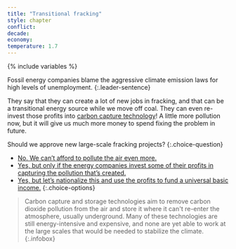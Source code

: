 ```yaml
---
title: "Transitional fracking"
style: chapter
conflict: 
decade: 
economy:
temperature: 1.7
---
```


{% include variables %}

Fossil energy companies blame the aggressive climate emission laws for high levels of unemployment. 
{:.leader-sentence}

They say that they can create a lot of new jobs in fracking, and that can be a transitional energy source while we move off coal. They can even re-invest those profits into [carbon capture technology](#infobox)! A little more pollution now, but it will give us much more money to spend fixing the problem in future.

Should we approve new large-scale fracking projects?
{:.choice-question}

- [No. We can’t afford to pollute the air even more.](chapter_weak-reforms.html)
- [Yes, but only if the energy companies invest some of their profits in capturing the pollution that’s created.](chapter_green-is-the-new-gold-fracking.html)
- [Yes, but let’s nationalize this and use the profits to fund a universal basic income.](chapter_people-get-richer.html)
{:.choice-options}

> Carbon capture and storage technologies aim to remove carbon dioxide pollution from the air and store it where it can't re-enter the atmosphere, usually underground. Many of these technologies are still energy-intensive and expensive, and none are yet able to work at the large scales that would be needed to stabilize the climate.
{:.infobox}
